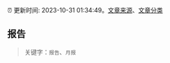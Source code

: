 :alarm_clock: 更新时间: 2023-10-31 01:34:49。[文章来源](/README.md)、[文章分类](/TAGS.md)

## 报告


> 关键字：`报告`、`月报`



